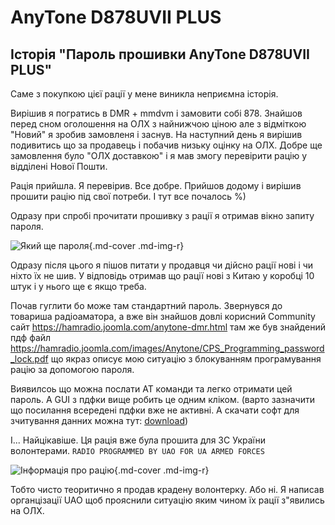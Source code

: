 # AnyTone D878UVII PLUS

## Історія "Пароль прошивки AnyTone D878UVII PLUS"

Саме з покупкою цієї рації у мене виникла неприємна історія.

Вирішив я погратись в DMR + mmdvm і замовити собі 878. Знайшов перед сном оголошення на ОЛХ з найнижчою ціною але з відміткою "Новий" я зробив замовленя і заснув.  На наступний день я вирішив подивитись що за продавець і побачив низьку оцінку на ОЛХ. Добре ще замовлення було "ОЛХ доставкою" і я мав змогу перевірити рацію у відділені Нової Пошти. 

Рація прийшла. Я перевірив. Все добре. Прийшов додому і вирішив прошити рацію під свої потреби. І тут все почалось %)

Одразу при спробі прочитати прошивку з рації я отримав вікно запиту пароля. 

![Який ще пароля](https://i.imgur.com/0MBAArR.png){.md-cover .md-img-r}

Одразу після цього я пішов питати у продавця чи дійсно рації нові і чи ніхто їх не шив. У відповідь отримав що рації нові з Китаю у коробці 10 штук і у нього ще є якщо треба.

Почав гуглити бо може там стандартний пароль. Звернувся до товариша радіоаматора, а вже він знайшов довлі корисний Community сайт https://hamradio.joomla.com/anytone-dmr.html там же був знайдений пдф файл https://hamradio.joomla.com/images/Anytone/CPS_Programming_password_lock.pdf що якраз описує мою ситуацію з блокуванням програмування рацію за допомогою пароля. 

Виявилсоь що можна послати АТ команди та легко отримати цей пароль. А GUI з пдфки вище робить це одним кліком. (варто зазначити що посилання всередені пдфки вже не активні. А скачати софт для зчитування данних можна тут: [download](https://up1.dead.guru/#8a0fws5OJQ38LwiOG40smw))

І... Найцікавіше. Ця рація вже була прошита для ЗС України волонтерами. `RADIO PROGRAMMED BY UAO FOR UA ARMED FORCES`

![Інформація про рацію](https://i.imgur.com/h5tPDLY.png){.md-cover .md-img-r}

Тобто чисто теоритично я продав крадену волонтерку. Або ні. Я написав органцізації UAO щоб прояснили ситуацію яким чином їх рації з"явились на ОЛХ.
